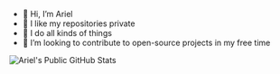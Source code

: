 - 👋 Hi, I’m Ariel
- 👀 I like my repositories private
- 🥇 I do all kinds of things
- 💞️ I’m looking to contribute to open-source projects in my free time

![Ariel's Public GitHub Stats](https://github-readme-stats.vercel.app/api?username=ariel8300&show_icons=true&bg_color=00000000&theme=holi&show=reviews,discussions_started,discussions_answered,prs_merged,prs_merged_percentage)

<!---
ariel8300/ariel8300 is a ✨ special ✨ repository because its `README.md` (this file) appears on your GitHub profile.
You can click the Preview link to take a look at your changes.
--->
